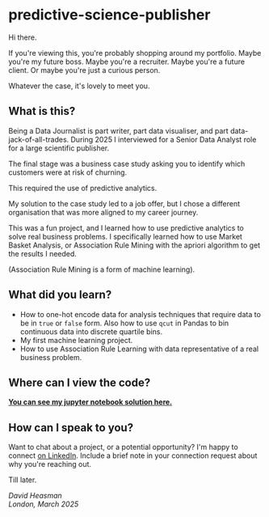 # predictive-science-publisher
Hi there. 

If you're viewing this, you're probably shopping around my portfolio. Maybe you're my future boss. Maybe you're a recruiter. Maybe you're a future client. Or maybe you're just a curious person. 

Whatever the case, it's lovely to meet you. 

## What is this?

Being a Data Journalist is part writer, part data visualiser, and part data-jack-of-all-trades. During 2025 I interviewed for a Senior Data Analyst role for a large scientific publisher. 

The final stage was a business case study asking you to identify which customers were at risk of churning. 

This required the use of predictive analytics.

My solution to the case study led to a job offer, but I chose a different organisation that was more aligned to my career journey.

This was a fun project, and I learned how to use predictive analytics to solve real business problems. I specifically learned how to use Market Basket Analysis, or Association Rule Mining with the apriori algorithm to get the results I needed. 

(Association Rule Mining is a form of machine learning). 

## What did you learn?

* How to one-hot encode data for analysis techniques that require data to be in `true` or `false` form. Also how to use `qcut` in Pandas to bin continuous data into discrete quartile bins.
* My first machine learning project.
* How to use Association Rule Learning with data representative of a real business problem.

## Where can I view the code?

**[You can see my jupyter notebook solution here.](https://nbviewer.org/github/david-heasman00/predictive-science-publisher/blob/main/Association%20Rules%20Mining%20with%20mlxtend%20portfolio%20write%20up.ipynb)**

## How can I speak to you?

Want to chat about a project, or a potential opportunity? I'm happy to connect [on LinkedIn](https://www.linkedin.com/in/davidheasman/). Include a brief note in your connection request about why you're reaching out. 

Till later. 

*David Heasman*\
*London, March 2025*
